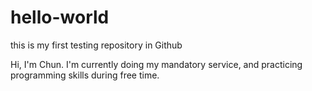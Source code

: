 # hello-world
this is my first testing repository in Github

Hi, I'm Chun.
I'm currently doing my mandatory service, and practicing programming skills during free time.
